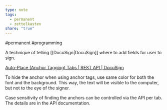 ```yaml
---
type: note
tags:
  - permanent
  - zettelkasten
share: "true"
---
```

#permanent #programming 



A technique of telling [[DocuSign|DocuSign]] where to add fields for user to sign. 

[Auto-Place (Anchor Tagging) Tabs | REST API | DocuSign](https://developers.docusign.com/docs/esign-rest-api/esign101/concepts/tabs/auto-place/)

To hide the anchor when using anchor tags, use same color for both the font and the background. This way, the text will be visible to the computer, but not to the eye of the signer. 

Case sensitivity of finding the anchors can be controlled via the API per tab. The details are in the API documentation. 

